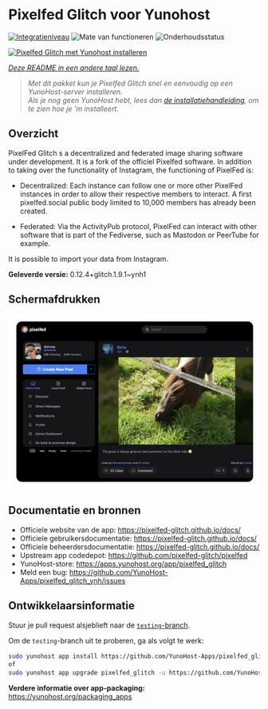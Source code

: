<!--
NB: Deze README is automatisch gegenereerd door <https://github.com/YunoHost/apps/tree/master/tools/readme_generator>
Hij mag NIET handmatig aangepast worden.
-->

# Pixelfed Glitch voor Yunohost

[![Integratieniveau](https://apps.yunohost.org/badge/integration/pixelfed_glitch)](https://ci-apps.yunohost.org/ci/apps/pixelfed_glitch/)
![Mate van functioneren](https://apps.yunohost.org/badge/state/pixelfed_glitch)
![Onderhoudsstatus](https://apps.yunohost.org/badge/maintained/pixelfed_glitch)

[![Pixelfed Glitch met Yunohost installeren](https://install-app.yunohost.org/install-with-yunohost.svg)](https://install-app.yunohost.org/?app=pixelfed_glitch)

*[Deze README in een andere taal lezen.](./ALL_README.md)*

> *Met dit pakket kun je Pixelfed Glitch snel en eenvoudig op een YunoHost-server installeren.*  
> *Als je nog geen YunoHost hebt, lees dan [de installatiehandleiding](https://yunohost.org/install), om te zien hoe je 'm installeert.*

## Overzicht

PixelFed Glitch s a decentralized and federated image sharing software under development. It is a fork of the officiel Pixelfed software.
In addition to taking over the functionality of Instagram, the functioning of PixelFed is:

* Decentralized: Each instance can follow one or more other PixelFed instances in order to allow their respective members to interact. A first pixelfed.social public body limited to 10,000 members has already been created.

* Federated: Via the ActivityPub protocol, PixelFed can interact with other software that is part of the Fediverse, such as Mastodon or PeerTube for example.

It is possible to import your data from Instagram.


**Geleverde versie:** 0.12.4+glitch.1.9.1~ynh1

## Schermafdrukken

![Schermafdrukken van Pixelfed Glitch](./doc/screenshots/screenshot.png)

## Documentatie en bronnen

- Officiele website van de app: <https://pixelfed-glitch.github.io/docs/>
- Officiele gebruikersdocumentatie: <https://pixelfed-glitch.github.io/docs/>
- Officiele beheerdersdocumentatie: <https://pixelfed-glitch.github.io/docs/>
- Upstream app codedepot: <https://github.com/pixelfed-glitch/pixelfed>
- YunoHost-store: <https://apps.yunohost.org/app/pixelfed_glitch>
- Meld een bug: <https://github.com/YunoHost-Apps/pixelfed_glitch_ynh/issues>

## Ontwikkelaarsinformatie

Stuur je pull request alsjeblieft naar de [`testing`-branch](https://github.com/YunoHost-Apps/pixelfed_glitch_ynh/tree/testing).

Om de `testing`-branch uit te proberen, ga als volgt te werk:

```bash
sudo yunohost app install https://github.com/YunoHost-Apps/pixelfed_glitch_ynh/tree/testing --debug
of
sudo yunohost app upgrade pixelfed_glitch -u https://github.com/YunoHost-Apps/pixelfed_glitch_ynh/tree/testing --debug
```

**Verdere informatie over app-packaging:** <https://yunohost.org/packaging_apps>
